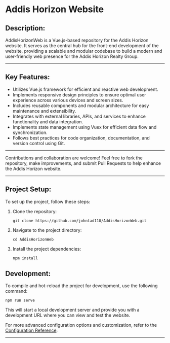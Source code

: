 # Addis Horizon Website

## Description:

AddisHorizonWeb is a Vue.js-based repository for the Addis Horizon website. It serves as the central hub for the front-end development of the website, providing a scalable and modular codebase to build a modern and user-friendly web presence for the Addis Horizon Realty Group.

______________________________________________________________________

## Key Features:

- Utilizes Vue.js framework for efficient and reactive web development.
- Implements responsive design principles to ensure optimal user experience across various devices and screen sizes.
- Includes reusable components and modular architecture for easy maintenance and extensibility.
- Integrates with external libraries, APIs, and services to enhance functionality and data integration.
- Implements state management using Vuex for efficient data flow and synchronization.
- Follows best practices for code organization, documentation, and version control using Git.
______________________________________________________________________
Contributions and collaboration are welcome! Feel free to fork the repository, make improvements, and submit Pull Requests to help enhance the Addis Horizon website.
______________________________________________________________________
## Project Setup:

To set up the project, follow these steps:

1. Clone the repository:

   ```shell
   git clone https://github.com/johntad110/AddisHorizonWeb.git
   ```


1. Navigate to the project directory:

   ```shell
   cd AddisHorizonWeb
   ```

1. Install the project dependencies:

   ```shell
   npm install
   ```

## Development:

To compile and hot-reload the project for development, use the following command:

```shell
npm run serve
```

This will start a local development server and provide you with a development URL where you can view and test the website.

For more advanced configuration options and customization, refer to the [Configuration Reference](https://cli.vuejs.org/config/).

______________________________________________________________________
